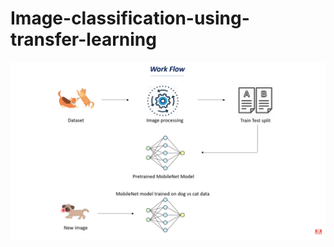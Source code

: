 # Image-classification-using-transfer-learning

![pic](https://github.com/kayikalvin/Image-classification-using-transfer-learning/blob/main/Workflow.png)

